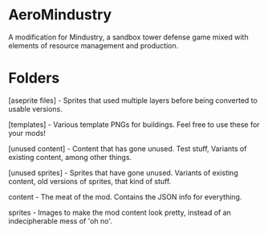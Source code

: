 # AeroMindustry
A modification for Mindustry, a sandbox tower defense game mixed with elements of resource management and production.

# Folders
[aseprite files] - Sprites that used multiple layers before being converted to usable versions.

[templates] - Various template PNGs for buildings. Feel free to use these for your mods!

[unused content] - Content that has gone unused. Test stuff, Variants of existing content, among other things.

[unused sprites] - Sprites that have gone unused. Variants of existing content, old versions of sprites, that kind of stuff.

content - The meat of the mod. Contains the JSON info for everything.

sprites - Images to make the mod content look pretty, instead of an indecipherable mess of 'oh no'.
